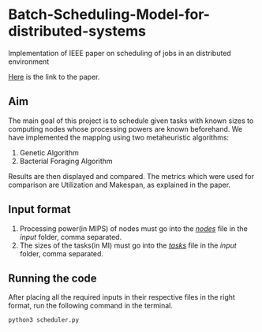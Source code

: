 # Batch-Scheduling-Model-for-distributed-systems
Implementation of IEEE paper on scheduling of jobs in an distributed environment

[Here](https://ieeexplore.ieee.org/document/7913119) is the link to the paper.

## Aim
The main goal of this project is to schedule given tasks with known sizes to computing nodes whose processing powers are known beforehand. We have implemented the mapping using two metaheuristic algorithms:
1) Genetic Algorithm
2) Bacterial Foraging Algorithm

Results are then displayed and compared. The metrics which were used for comparison are Utilization and Makespan, as explained in the paper.

## Input format
1) Processing power(in MIPS) of nodes must go into the [_nodes_](input/nodes) file in the _input_ folder, comma separated.
2) The sizes of the tasks(in MI) must go into the [_tasks_](input/tasks) file in the _input_ folder, comma separated. 

## Running the code
After placing all the required inputs in their respective files in the right format, run the following command in the terminal.
```python3
python3 scheduler.py
```
